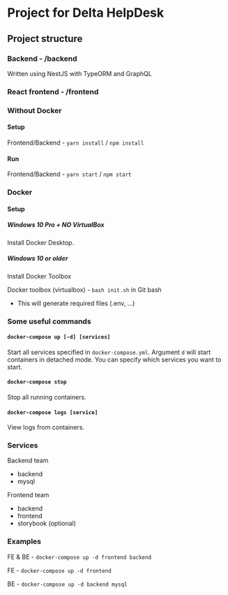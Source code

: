 # Project for Delta HelpDesk
## Project structure
### Backend - /backend
Written using NestJS with TypeORM and GraphQL
### React frontend - /frontend

### Without Docker
#### Setup
Frontend/Backend - `yarn install` / `npm install` 

#### Run
Frontend/Backend - `yarn start` / `npm start`

### Docker

#### Setup

##### Windows 10 Pro + NO VirtualBox
Install Docker Desktop.

##### Windows 10 or older
Install Docker Toolbox

Docker toolbox (virtualbox) - `bash init.sh` in Git bash
- This will generate required files (.env, ...)

### Some useful commands
#### `docker-compose up [-d] [services]`
Start all services specified in `docker-compose.yml`. Argument `d` will start containers in detached mode. You can specify which services you want to start.
#### `docker-compose stop`
Stop all running containers.
#### `docker-compose logs [service]`
View logs from containers.

### Services
Backend team
- backend
- mysql

Frontend team
- backend
- frontend
- storybook (optional)

### Examples
FE & BE - `docker-compose up -d frontend backend`

FE - `docker-compose up -d frontend`

BE - `docker-compose up -d backend mysql`